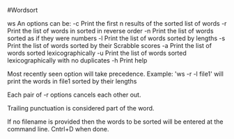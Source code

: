 #Wordsort

ws <options> <optional filename>
An options can be:
-c <n>      Print the first n results of the sorted list of words
-r          Print the list of words in sorted in reverse order
-n          Print the list of words sorted as if they were numbers
-l          Print the list of words sorted by lengths
-s          Print the list of words sorted by their Scrabble scores
-a          Print the list of words sorted lexicographically
-u          Print the list of words sorted lexicographically with no duplicates
-h          Print help

Most recently seen option will take precedence. Example:
'ws -r -l file1' will print the words in file1 sorted by their lengths

Each pair of -r options cancels each other out.

Trailing punctuation is considered part of the word.

If no filename is provided then the words to be sorted will be entered
at the command line. Cntrl+D when done.



